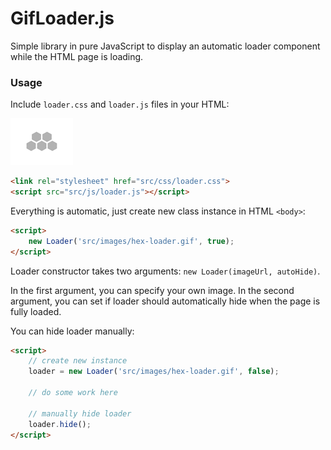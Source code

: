# GifLoader.js

Simple library in pure JavaScript to display an automatic loader component while the HTML page is loading.

### Usage

Include `loader.css` and `loader.js` files in your HTML:

![Loader](src/images/hex-loader.gif)

```html
<link rel="stylesheet" href="src/css/loader.css">
<script src="src/js/loader.js"></script>
```

Everything is automatic, just create new class instance in HTML `<body>`:

```html
<script>
    new Loader('src/images/hex-loader.gif', true);
</script>
```

Loader constructor takes two arguments: `new Loader(imageUrl, autoHide)`.

In the first argument, you can specify your own image. In the second argument,
you can set if loader should automatically hide when the page is fully loaded.

You can hide loader manually:

```html
<script>
    // create new instance
    loader = new Loader('src/images/hex-loader.gif', false);

    // do some work here
    
    // manually hide loader
    loader.hide();
</script>
```